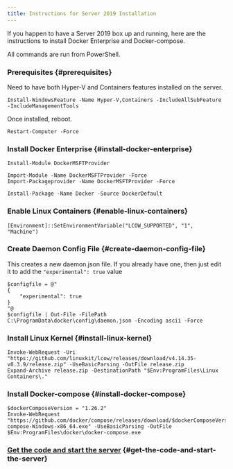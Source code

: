 ```yaml
---
title: Instructions for Server 2019 Installation
---
```


If you happen to have a Server 2019 box up and running, here are the instructions to install Docker Enterprise and Docker-compose.

All commands are run from PowerShell.

### Prerequisites {#prerequisites}
Need to have both Hyper-V and Containers features installed on the server.

```
Install-WindowsFeature -Name Hyper-V,Containers -IncludeAllSubFeature -IncludeManagementTools
```
Once installed, reboot.
```
Restart-Computer -Force
```


### Install Docker Enterprise {#install-docker-enterprise}
```
Install-Module DockerMSFTProvider

Import-Module -Name DockerMSFTProvider -Force
Import-Packageprovider -Name DockerMSFTProvider -Force

Install-Package -Name Docker -Source DockerDefault
```

### Enable Linux Containers {#enable-linux-containers}
```
[Environment]::SetEnvironmentVariable("LCOW_SUPPORTED", "1", "Machine")
```


### Create Daemon Config File {#create-daemon-config-file}
This creates a new daemon.json file.  If you already have one, then just edit it to add the ```"experimental": true``` value
```
$configfile = @"
{
    "experimental": true
}
"@
$configfile | Out-File -FilePath C:\ProgramData\docker\config\daemon.json -Encoding ascii -Force
```

### Install Linux Kernel {#install-linux-kernel}
```
Invoke-WebRequest -Uri "https://github.com/linuxkit/lcow/releases/download/v4.14.35-v0.3.9/release.zip" -UseBasicParsing -OutFile release.zip
Expand-Archive release.zip -DestinationPath "$Env:ProgramFiles\Linux Containers\."
```

### Install Docker-compose {#install-docker-compose}
```
$dockerComposeVersion = "1.26.2"
Invoke-WebRequest "https://github.com/docker/compose/releases/download/$dockerComposeVersion/docker-compose-Windows-x86_64.exe" -UseBasicParsing -OutFile $Env:ProgramFiles\docker\docker-compose.exe
```

### [Get the code and start the server](../../configure) {#get-the-code-and-start-the-server}
